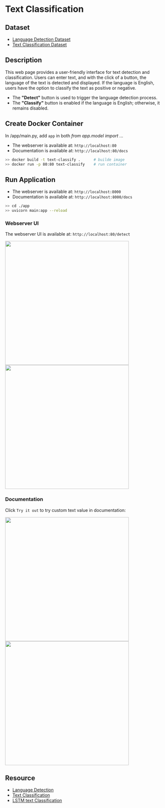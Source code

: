 ﻿# Text Classification


## Dataset

- [Language Detection Dataset](https://www.kaggle.com/datasets/basilb2s/language-detection)
- [Text Classification Dataset](https://www.kaggle.com/datasets/kazanova/sentiment140)


## Description

This web page provides a user-friendly interface for text detection and classification. Users can enter text, and with the click of a button, the language of the text is detected and displayed. If the language is English, users have the option to classify the text as positive or negative.  

- The __"Detect"__ button is used to trigger the language detection process.
- The __"Classify"__ button is enabled if the language is English; otherwise, it remains disabled.


## Create Docker Container

In /app/main.py, add `app` in both _from app.model import ..._  

- The webserver is available at: `http://localhost:80`
- Documentation is available at: `http://localhost:80/docs`

<!-- docker-compose up --build  # build image and run container -->
```sh
>> docker build -t text-classify .      # builde image
>> docker run -p 80:80 text-classify    # run container
```

## Run Application

- The webserver is available at: `http://localhost:8000`  
- Documentation is available at: `http://localhost:8000/docs`

```sh
>> cd ./app
>> uvicorn main:app --reload
```

<!--
Use docker-compose:  

```sh
>> docker-compose up -d    # start container
>> docker-compose down     # stop container
``` -->


### Webserver UI

The webserver UI is available at: `http://localhost:80/detect`  

<p align="left">
    <img src="./assets/webui1.png" height="400" />
    <img src="./assets/webui2.png" height="400" />
</p>


### Documentation

Click `Try it out` to try custom text value in documentation:  

<p align="left">
    <img src="./assets/fastapi1.png" height="400" />
    <img src="./assets/fastapi2.png" height="400" />
</p>


## Resource

- [Language Detection](https://github.com/AssemblyAI-Examples/ml-fastapi-docker-heroku)
- [Text Classification](https://github.com/patrickloeber/ml-deployment/blob/main/docker-flask/ml-dev/text-classification.ipynb)
- [LSTM text Classification](https://www.kaggle.com/code/arunrk7/nlp-beginner-text-classification-using-lstm)

